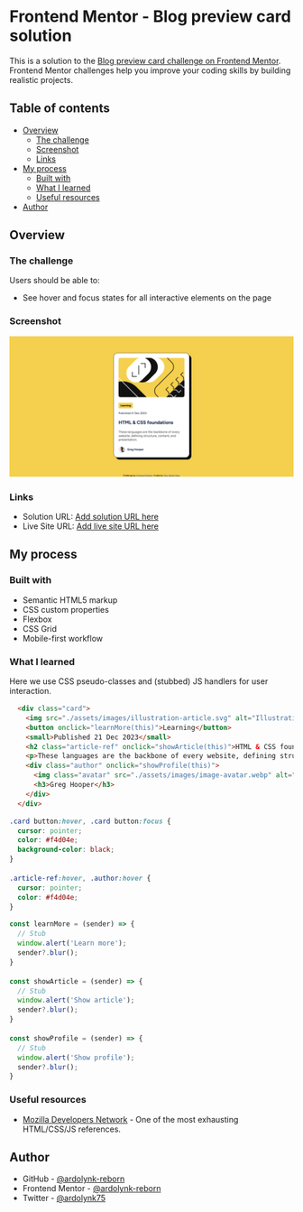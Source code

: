 # Frontend Mentor - Blog preview card solution

This is a solution to the [Blog preview card challenge on Frontend Mentor](https://www.frontendmentor.io/challenges/blog-preview-card-ckPaj01IcS). Frontend Mentor challenges help you improve your coding skills by building realistic projects. 

## Table of contents

- [Overview](#overview)
  - [The challenge](#the-challenge)
  - [Screenshot](#screenshot)
  - [Links](#links)
- [My process](#my-process)
  - [Built with](#built-with)
  - [What I learned](#what-i-learned)
  - [Useful resources](#useful-resources)
- [Author](#author)

## Overview

### The challenge

Users should be able to:

- See hover and focus states for all interactive elements on the page

### Screenshot

![](./screenshot.png)

### Links

- Solution URL: [Add solution URL here](https://github.com/ardolynk-reborn/frontend-mentor/blog-preview-card-main)
- Live Site URL: [Add live site URL here](https://ardolynk-reborn.github.io/frontend-mentor/blog-preview-card-main)

## My process

### Built with

- Semantic HTML5 markup
- CSS custom properties
- Flexbox
- CSS Grid
- Mobile-first workflow

### What I learned

Here we use CSS pseudo-classes and (stubbed) JS handlers for user interaction.

```html
  <div class="card">
    <img src="./assets/images/illustration-article.svg" alt="Illustration" />
    <button onclick="learnMore(this)">Learning</button>
    <small>Published 21 Dec 2023</small>
    <h2 class="article-ref" onclick="showArticle(this)">HTML & CSS foundations</h2>
    <p>These languages are the backbone of every website, defining structure, content, and presentation.</p>
    <div class="author" onclick="showProfile(this)">
      <img class="avatar" src="./assets/images/image-avatar.webp" alt="Avatar" />
      <h3>Greg Hooper</h3>
    </div>
  </div>
```
```css
.card button:hover, .card button:focus {
  cursor: pointer;
  color: #f4d04e;
  background-color: black;
}

.article-ref:hover, .author:hover {
  cursor: pointer;
  color: #f4d04e;
}
```
```js
const learnMore = (sender) => {
  // Stub
  window.alert('Learn more');
  sender?.blur();
}

const showArticle = (sender) => {
  // Stub
  window.alert('Show article');
  sender?.blur();
}

const showProfile = (sender) => {
  // Stub
  window.alert('Show profile');
  sender?.blur();
}
```

### Useful resources

- [Mozilla Developers Network](https://developer.mozilla.org) - One of the most exhausting HTML/CSS/JS references.

## Author

- GitHub - [@ardolynk-reborn](https://github.com/ardolynk-reborn)
- Frontend Mentor - [@ardolynk-reborn](https://www.frontendmentor.io/profile/ardolynk-reborn)
- Twitter - [@ardolynk75](https://x.com/ardolynk75)
